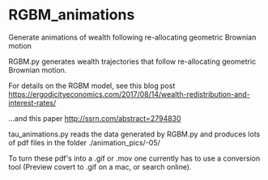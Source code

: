 # RGBM_animations
 Generate animations of wealth following re-allocating geometric Brownian motion

RGBM.py generates wealth trajectories that follow re-allocating geometric Brownian motion. 

For details on the RGBM model, see this blog post
https://ergodicityeconomics.com/2017/08/14/wealth-redistribution-and-interest-rates/

...and this paper
http://ssrn.com/abstract=2794830

tau_animations.py
reads the data generated by RGBM.py and produces lots of pdf files in the folder 
./animation_pics/-05/

To turn these pdf's into a .gif or .mov one currently has to use a conversion tool (Preview covert to .gif on a mac, or search online).